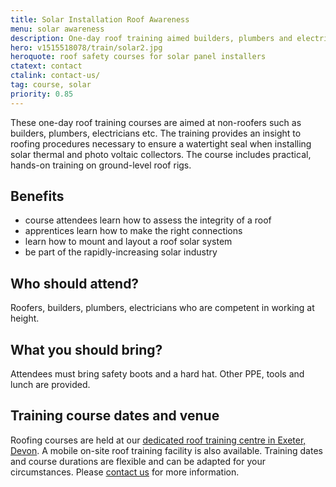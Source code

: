 ```yaml
---
title: Solar Installation Roof Awareness
menu: solar awareness
description: One-day roof training aimed builders, plumbers and electricians. The course provides an insight to roofing procedures necessary to ensure a watertight seal when installing solar panels and connectors.
hero: v1515518078/train/solar2.jpg
heroquote: roof safety courses for solar panel installers
ctatext: contact
ctalink: contact-us/
tag: course, solar
priority: 0.85
---
```


These one-day roof training courses are aimed at non-roofers such as builders, plumbers, electricians etc. The training provides an insight to roofing procedures necessary to ensure a watertight seal when installing solar thermal and photo voltaic collectors. The course includes practical, hands-on training on ground-level roof rigs.

## Benefits

* course attendees learn how to assess the integrity of a roof
* apprentices learn how to make the right connections
* learn how to mount and layout a roof solar system
* be part of the rapidly-increasing solar industry


## Who should attend?

Roofers, builders, plumbers, electricians who are competent in working at height.


## What you should bring?

Attendees must bring safety boots and a hard hat. Other PPE, tools and lunch are provided.


## Training course dates and venue

Roofing courses are held at our [dedicated roof training centre in Exeter, Devon]([root]about-us/roof-training-centre/). A mobile on-site roof training facility is also available. Training dates and course durations are flexible and can be adapted for your circumstances. Please [contact us]([root]contact-us/) for more information.
